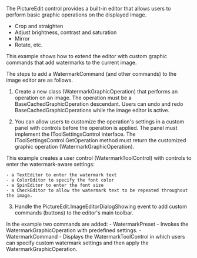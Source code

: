 
The PictureEdit control provides a built-in editor that allows users to perform basic graphic operations on the displayed image.
  - Crop and straighten
  - Adjust brightness, contrast and saturation
  - Mirror
  - Rotate, etc.

This example shows how to extend the editor with custom graphic commands that add watermarks to the current image.

The steps to add a WatermarkCommand (and other commands) to the image editor are as follows.

1. Create a new class (WatermarkGraphicOperation) that performs an operation on an image. 
The operation must be a BaseCachedGraphicOperation descendant. Users can undo and redo BaseCachedGraphicOperations while the image editor is active.

2. You can allow users to customize the operation's settings in a custom panel with controls before the operation is applied. 
The panel must implement the IToolSettingsControl interface. The IToolSettingsControl.GetOperation method must return the customized graphic operation (WatermarkGraphicOperation).<br>

This example creates a user control (WatermarkToolControl) with controls to enter the watermark-aware settings:

    - a TextEditor to enter the watermark text
    - a ColorEditor to specify the font color
    - a SpinEditor to enter the font size
    - a CheckEditor to allow the watermark text to be repeated throughout the image.

3. Handle the PictureEdit.ImageEditorDialogShowing event to add custom commands (buttons) to the editor's main toolbar.<br>

In the example two commands are added:
    - WatermarkPreset - Invokes the WatermarkGraphicOperation with predefined settings.
    - WatermarkCommand - Displays the WatermarkToolControl in which users can specify custom watermark settings and then apply the WatermarkGraphicOperation.

